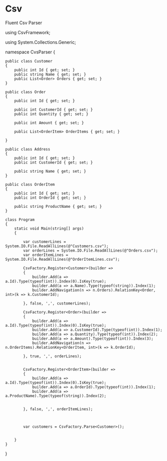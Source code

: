 # Csv
Fluent Csv Parser




using CsvFramework;

using System.Collections.Generic;

namespace CvsParser
{

    public class Customer
    {
        public int Id { get; set; }
        public string Name { get; set; }
        public List<Order> Orders { get; set; }        
    }

    public class Order
    {
        public int Id { get; set; }

        public int CustomerId { get; set; }
        public int Quantity { get; set; }

        public int Amount { get; set; }

        public List<OrderItem> OrderItems { get; set; }

    }

    public class Address
    {
        public int Id { get; set; }
        public int CustomerId { get; set; }

        public string Name { get; set; }
    }

    public class OrderItem
    {
        public int Id { get; set; }
        public int OrderId { get; set; }

        public string ProductName { get; set; }
    }

    class Program
    {
        static void Main(string[] args)
        {

            var customerLines = System.IO.File.ReadAllLines(@"Customers.csv");
            var orderLines = System.IO.File.ReadAllLines(@"Orders.csv");
            var orderItemLines = System.IO.File.ReadAllLines(@"OrderItemLines.csv");

            CsvFactory.Register<Customer>(builder =>
            {
                builder.Add(a => a.Id).Type(typeof(int)).Index(0).IsKey(true);
                builder.Add(a => a.Name).Type(typeof(string)).Index(1);
                builder.AddNavigation(n => n.Orders).RelationKey<Order, int>(k => k.CustomerId);

            }, false, ',', customerLines);

            CsvFactory.Register<Order>(builder =>
            {
                builder.Add(a => a.Id).Type(typeof(int)).Index(0).IsKey(true);
                builder.Add(a => a.CustomerId).Type(typeof(int)).Index(1);
                builder.Add(a => a.Quantity).Type(typeof(int)).Index(2);
                builder.Add(a => a.Amount).Type(typeof(int)).Index(3);
                builder.AddNavigation(n => n.OrderItems).RelationKey<OrderItem, int>(k => k.OrderId);

            }, true, ',', orderLines);


            CsvFactory.Register<OrderItem>(builder =>
            {
                builder.Add(a => a.Id).Type(typeof(int)).Index(0).IsKey(true);
                builder.Add(a => a.OrderId).Type(typeof(int)).Index(1);
                builder.Add(a => a.ProductName).Type(typeof(string)).Index(2);


            }, false, ',', orderItemLines);



            var customers = CsvFactory.Parse<Customer>();


        }
    }
}


  
